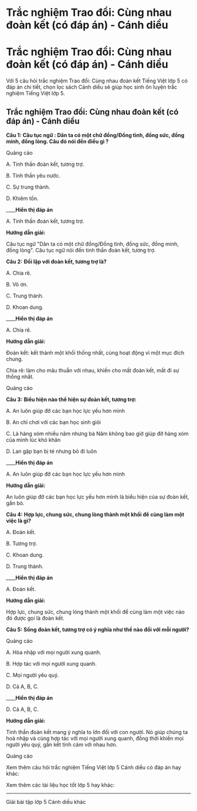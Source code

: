 # Trắc nghiệm Trao đổi: Cùng nhau đoàn kết (có đáp án) - Cánh diều

# Trắc nghiệm Trao đổi: Cùng nhau đoàn kết (có đáp án) - Cánh diều

Với 5 câu hỏi trắc nghiệm Trao đổi: Cùng nhau đoàn kết Tiếng Việt lớp 5 có đáp án chi tiết, chọn lọc sách Cánh diều sẽ giúp học sinh ôn luyện trắc nghiệm Tiếng Việt lớp 5.

## Trắc nghiệm Trao đổi: Cùng nhau đoàn kết (có đáp án) - Cánh diều

**Câu 1:** **Câu tục ngữ : Dân ta có một chữ đồng/Đồng tình, đồng sức, đồng minh, đồng lòng. Câu đó nói đến điều gì ?**

Quảng cáo

A. Tinh thần đoàn kết, tương trợ.

B. Tinh thần yêu nước.

C. Sự trung thành.

D. Khiêm tốn.

____**Hiển thị đáp án**

A. Tinh thần đoàn kết, tương trợ.

**Hướng dẫn giải:**

Câu tục ngữ "Dân ta có một chữ đồng/Đồng tình, đồng sức, đồng minh, đồng lòng". Câu tục ngữ nói đến tinh thần đoàn kết, tương trợ. 

**Câu 2:** **Đối lập với đoàn kết, tương trợ là?**

A. Chia rẽ.

B. Vô ơn.

C. Trung thành.

D. Khoan dung.

____**Hiển thị đáp án**

A. Chia rẽ.

**Hướng dẫn giải:**

Đoàn kết: kết thành một khối thống nhất, cùng hoạt động vì một mục đích chung.

Chia rẽ: làm cho mâu thuẫn với nhau, khiến cho mất đoàn kết, mất đi sự thống nhất.

Quảng cáo

**Câu 3:** **Biểu hiện nào thể hiện sự đoàn kết, tương trợ:**

A. An luôn giúp đỡ các bạn học lực yếu hơn mình

B. An chỉ chơi với các bạn học sinh giỏi

C. Là hàng xóm nhiều năm nhưng bà Năm không bao giờ giúp đỡ hàng xóm của mình lúc khó khăn

D. Lan gặp bạn bị té nhưng bỏ đi luôn

____**Hiển thị đáp án**

A. An luôn giúp đỡ các bạn học lực yếu hơn mình

**Hướng dẫn giải:**

An luôn giúp đỡ các bạn học lực yếu hơn mình là biểu hiện của sự đoàn kết, gắn bó. 

**Câu 4:** **Hợp lực, chung sức, chung lòng thành một khối để cùng làm một việc là gì?**

A. Đoàn kết.

B. Tương trợ.

C. Khoan dung.

D. Trung thành.

____**Hiển thị đáp án**

A. Đoàn kết.

**Hướng dẫn giải:**

Hợp lực, chung sức, chung lòng thành một khối để cùng làm một việc nào đó được gọi là đoàn kết.

**Câu 5:** **Sống đoàn kết, tương trợ có ý nghĩa như thế nào đối với mỗi người?**

Quảng cáo

A. Hòa nhập với mọi người xung quanh.

B. Hợp tác với mọi người xung quanh.

C. Mọi người yêu quý.

D. Cả A, B, C.

____**Hiển thị đáp án**

D. Cả A, B, C.

**Hướng dẫn giải:**

Tinh thần đoàn kết mang ý nghĩa to lớn đối với con người. Nó giúp chúng ta hoà nhập và cùng hợp tác với mọi người xung quanh, đồng thời khiến mọi người yêu quý, gắn kết tình cảm với nhau hơn. 

Quảng cáo

Xem thêm câu hỏi trắc nghiệm Tiếng Việt lớp 5 Cánh diều có đáp án hay khác:

Xem thêm các tài liệu học tốt lớp 5 hay khác:

* * *

Giải bài tập lớp 5 Cánh diều khác
